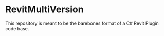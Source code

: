 # RevitMultiVersion

This repository is meant to be the barebones format of a C# Revit Plugin code base.

